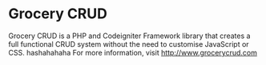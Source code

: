Grocery CRUD
=============
Grocery CRUD is a PHP and Codeigniter Framework library that creates a full functional CRUD system without the need to customise JavaScript or CSS.
hashahahaha
For more information, visit http://www.grocerycrud.com
